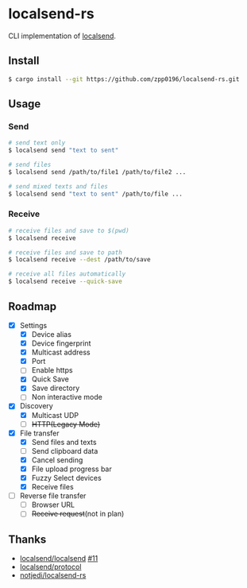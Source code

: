 # localsend-rs

CLI implementation of [localsend](https://github.com/localsend/localsend).

## Install

```bash
$ cargo install --git https://github.com/zpp0196/localsend-rs.git
```

## Usage

### Send

```bash
# send text only
$ localsend send "text to sent"

# send files
$ localsend send /path/to/file1 /path/to/file2 ...

# send mixed texts and files
$ localsend send "text to sent" /path/to/file ...
```

### Receive

```bash
# receive files and save to $(pwd)
$ localsend receive

# receive files and save to path
$ localsend receive --dest /path/to/save

# receive all files automatically
$ localsend receive --quick-save
```

## Roadmap

- [x] Settings
    - [x] Device alias
    - [x] Device fingerprint
    - [x] Multicast address
    - [x] Port
    - [ ] Enable https
    - [x] Quick Save
    - [x] Save directory
    - [ ] Non interactive mode
- [x] Discovery
    - [x] Multicast UDP
    - [ ] ~~HTTP(Legacy Mode)~~
- [x] File transfer
    - [x] Send files and texts
    - [ ] Send clipboard data
    - [x] Cancel sending
    - [x] File upload progress bar
    - [x] Fuzzy Select devices
    - [x] Receive files
- [ ] Reverse file transfer
    - [ ] Browser URL
    - [ ] ~~Receive request~~(not in plan)

## Thanks

* [localsend/localsend](https://github.com/localsend/localsend) [#11](https://github.com/localsend/localsend/issues/11)
* [localsend/protocol](https://github.com/localsend/protocol)
* [notjedi/localsend-rs](https://github.com/notjedi/localsend-rs)
